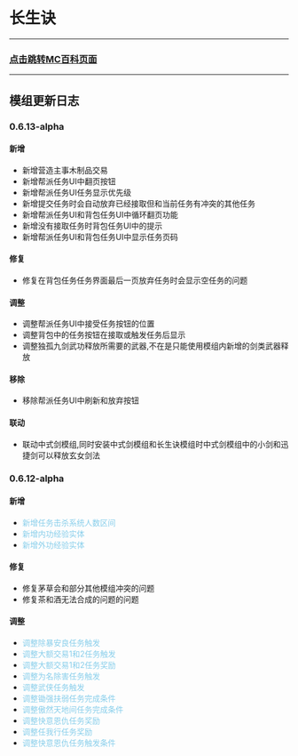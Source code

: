 # 长生诀

***
### [点击跳转MC百科页面](https://www.mcmod.cn/class/20002.html#google_vignette)
***

## 模组更新日志

### **0.6.13-alpha**
#### 新增
* 新增营造主事木制品交易
* 新增帮派任务UI中翻页按钮
* 新增帮派任务UI任务显示优先级
* 新增提交任务时会自动放弃已经接取但和当前任务有冲突的其他任务
* 新增帮派任务UI和背包任务UI中循环翻页功能
* 新增没有接取任务时背包任务UI中的提示
* 新增帮派任务UI和背包任务UI中显示任务页码
#### 修复
* 修复在背包任务任务界面最后一页放弃任务时会显示空任务的问题
#### 调整
* 调整帮派任务UI中接受任务按钮的位置
* 调整背包中的任务按钮在接取或触发任务后显示
* 调整独孤九剑武功释放所需要的武器,不在是只能使用模组内新增的剑类武器释放
#### 移除
* 移除帮派任务UI中刷新和放弃按钮
#### 联动
* 联动中式剑模组,同时安装中式剑模组和长生诀模组时中式剑模组中的小剑和迅捷剑可以释放玄女剑法

### **0.6.12-alpha**
#### 新增
* <font color="#87CEEB">新增任务击杀系统人数区间</font>
* <font color="#87CEEB">新增内功经验实体</font>
* <font color="#87CEEB">新增外功经验实体</font>
#### 修复
* 修复茅草会和部分其他模组冲突的问题
* 修复茶和酒无法合成的问题的问题
#### 调整
* <font color="#87CEEB">调整除暴安良任务触发</font>
* <font color="#87CEEB">调整大额交易1和2任务触发</font>
* <font color="#87CEEB">调整大额交易1和2任务奖励</font>
* <font color="#87CEEB">调整为名除害任务触发</font>
* <font color="#87CEEB">调整武侠任务触发</font>
* <font color="#87CEEB">调整锄强扶弱任务完成条件</font>
* <font color="#87CEEB">调整傲然天地间任务完成条件</font>
* <font color="#87CEEB">调整快意恩仇任务奖励</font>
* <font color="#87CEEB">调整任我行任务奖励</font>
* <font color="#87CEEB">调整快意恩仇任务触发条件</font>